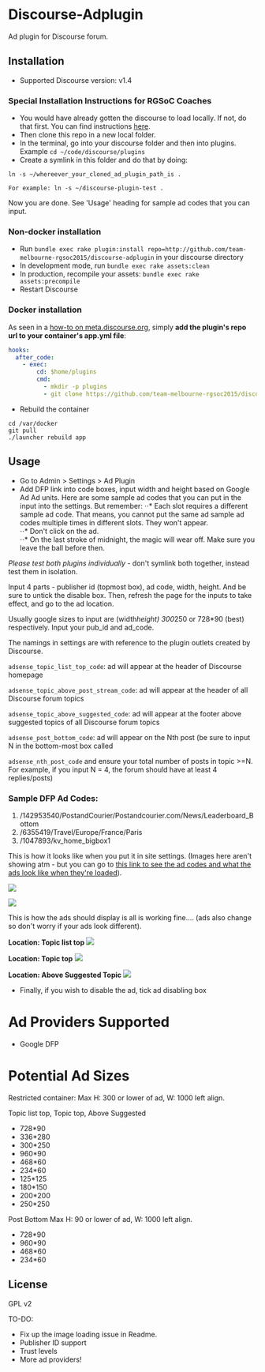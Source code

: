 # Discourse-Adplugin

Ad plugin for Discourse forum.

## Installation

* Supported Discourse version: v1.4

### Special Installation Instructions for RGSoC Coaches

* You would have already gotten the discourse to load locally.  If not, do that first.  You can find instructions [here](https://github.com/team-melbourne-rgsoc2015/discoursetest-avn).
* Then clone this repo in a new local folder.
* In the terminal, go into your discourse folder and then into plugins.  Example ```cd ~/code/discourse/plugins```
* Create a symlink in this folder and do that by doing:

```
ln -s ~/whereever_your_cloned_ad_plugin_path_is .

For example: ln -s ~/discourse-plugin-test .

```
Now you are done.  See 'Usage' heading for sample ad codes that you can input.


### Non-docker installation

* Run `bundle exec rake plugin:install repo=http://github.com/team-melbourne-rgsoc2015/discourse-adplugin` in your discourse directory
* In development mode, run `bundle exec rake assets:clean`
* In production, recompile your assets: `bundle exec rake assets:precompile`
* Restart Discourse

### Docker installation

As seen in a [how-to on meta.discourse.org](https://meta.discourse.org/t/advanced-troubleshooting-with-docker/15927#Example:%20Install%20a%20plugin), simply **add the plugin's repo url to your container's app.yml file**:

```yml
hooks:
  after_code:
    - exec:
        cd: $home/plugins
        cmd:
          - mkdir -p plugins
          - git clone https://github.com/team-melbourne-rgsoc2015/discourse-adplugin.git
```
* Rebuild the container

```
cd /var/docker
git pull
./launcher rebuild app
```


## Usage

* Go to Admin > Settings > Ad Plugin
* Add DFP link into code boxes, input width and height based on Google Ad Ad units.  Here are some sample ad codes that you can put in the input into the settings.  But remember:
⋅⋅* Each slot requires a different sample ad code.  That means, you cannot put the same ad sample ad codes multiple times in different slots.  They won't appear.  
⋅⋅* Don't click on the ad.  
⋅⋅* On the last stroke of midnight, the magic will wear off. Make sure you leave the ball before then. 

*Please test both plugins individually* - don't symlink both together, instead test them in isolation. 

Input 4 parts - publisher id (topmost box), ad code, width, height. And be sure to untick the disable box. Then, refresh the page for the inputs to take effect, and go to the ad location.

Usually google sizes to input are (width*height) 300*250 or 728*90 (best) respectively. Input your pub_id and ad_code.

The namings in settings are with reference to the plugin outlets created by Discourse.

`adsense_topic_list_top_code`: ad will appear at the header of Discourse homepage

`adsense_topic_above_post_stream_code`: ad will appear at the header of all Discourse forum topics

`adsense_topic_above_suggested_code`: ad will appear at the footer above suggested topics of all Discourse forum topics

`adsense_post_bottom_code`: ad will appear on the Nth post (be sure to input N in the bottom-most box called 

`adsense_nth_post_code` and ensure your total number of posts in topic >=N. For example, if you input N = 4, the forum should have at least 4 replies/posts)


### Sample DFP Ad Codes:
1. /142953540/PostandCourier/Postandcourier.com/News/Leaderboard_Bottom
2. /6355419/Travel/Europe/France/Paris
3. /1047893/kv_home_bigbox1

This is how it looks like when you put it in site settings.
(Images here aren't showing atm - but you can go to [this link to see the ad codes and what the ads look like when they're loaded](https://meta.discourse.org/t/rails-girls-soc-banter/26875/53)).

![](https://www.dropbox.com/sc/cyouv2pis3o4gx4/ad-codes-p1.png?dl=1)

![](https://www.dropbox.com/sc/5z7sl2hdmtzv1ho/ad-codes-p2.png?dl=1)

This is how the ads should display is all is working fine.... (ads also change so don't worry if your ads look different).

**Location: Topic list top**
![](https://www.dropbox.com/sc/cbu0otlt2zl5kdw/ad-display-1-discovery-list.png?dl=1)

**Location: Topic top**
![](https://www.dropbox.com/sc/cdx0duqkco7rs8s/ad-display-2-topic-top.png?dl=1)

**Location: Above Suggested Topic**
![](https://www.dropbox.com/sc/cnkialxmcfust55/ad-display-3-above-suggested.png?dl=1)



* Finally, if you wish to disable the ad, tick ad disabling box

# Ad Providers Supported

* Google DFP

# Potential Ad Sizes

Restricted container:
Max H: 300 or lower of ad,  W: 1000 left align.

Topic list top, Topic top, Above Suggested
-	728*90
-	336*280
-	300*250
-	960*90
-	468*60
-	234*60
-	125*125
-	180*150
-	200*200
-	250*250

Post Bottom
Max H: 90 or lower of ad,  W: 1000 left align.

-	728*90
-	960*90
-	468*60
-	234*60

## License

GPL v2

TO-DO:

* Fix up the image loading issue in Readme.
* Publisher ID support 
* Trust levels
* More ad providers!

